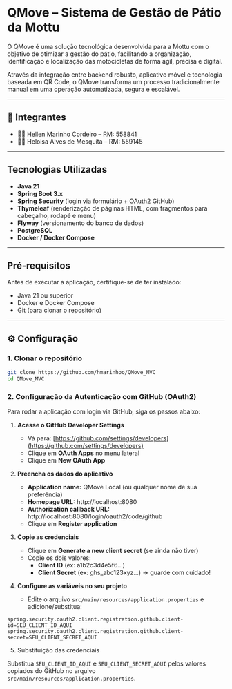# QMove – Sistema de Gestão de Pátio da Mottu

O QMove é uma solução tecnológica desenvolvida para a Mottu com o objetivo de otimizar a gestão do pátio, facilitando a organização, identificação e localização das motocicletas de forma ágil, precisa e digital.

Através da integração entre backend robusto, aplicativo móvel e tecnologia baseada em QR Code, o QMove transforma um processo tradicionalmente manual em uma operação automatizada, segura e escalável.

---

## 👥 Integrantes

- 👩‍💻 Hellen Marinho Cordeiro – RM: 558841  
- 👩‍💻 Heloisa Alves de Mesquita – RM: 559145

---

## Tecnologias Utilizadas

- **Java 21**  
- **Spring Boot 3.x**  
- **Spring Security** (login via formulário + OAuth2 GitHub)  
- **Thymeleaf** (renderização de páginas HTML, com fragmentos para cabeçalho, rodapé e menu)  
- **Flyway** (versionamento do banco de dados)  
- **PostgreSQL**  
- **Docker / Docker Compose**  

---

## Pré-requisitos

Antes de executar a aplicação, certifique-se de ter instalado:

- Java 21 ou superior  
- Docker e Docker Compose  
- Git (para clonar o repositório)  

---

## ⚙️ Configuração

### 1. Clonar o repositório

```bash
git clone https://github.com/hmarinhoo/QMove_MVC
cd QMove_MVC
```

### 2. Configuração da Autenticação com GitHub (OAuth2)

Para rodar a aplicação com login via GitHub, siga os passos abaixo:

1. **Acesse o GitHub Developer Settings**  
   - Vá para: [https://github.com/settings/developers](https://github.com/settings/developers)  
   - Clique em **OAuth Apps** no menu lateral  
   - Clique em **New OAuth App**

2. **Preencha os dados do aplicativo**  
   - **Application name:** QMove Local (ou qualquer nome de sua preferência)  
   - **Homepage URL:** http://localhost:8080  
   - **Authorization callback URL:** http://localhost:8080/login/oauth2/code/github  
   - Clique em **Register application**

3. **Copie as credenciais**  
   - Clique em **Generate a new client secret** (se ainda não tiver)  
   - Copie os dois valores:  
     - **Client ID** (ex: a1b2c3d4e5f6...)  
     - **Client Secret** (ex: ghs_abc123xyz...) → guarde com cuidado!

4. **Configure as variáveis no seu projeto**  
   - Edite o arquivo `src/main/resources/application.properties` e adicione/substitua:

```properties
spring.security.oauth2.client.registration.github.client-id=SEU_CLIENT_ID_AQUI
spring.security.oauth2.client.registration.github.client-secret=SEU_CLIENT_SECRET_AQUI
```

5. Substituição das credenciais

Substitua `SEU_CLIENT_ID_AQUI` e `SEU_CLIENT_SECRET_AQUI` pelos valores copiados do GitHub no arquivo `src/main/resources/application.properties`.



